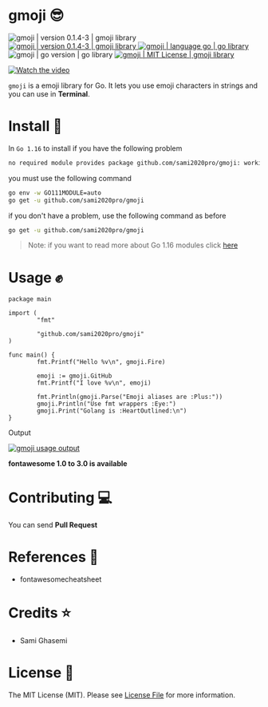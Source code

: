 # gmoji 😎

<div>
  <img
      src="https://img.shields.io/badge/Build-Passing-blue"
      alt="gmoji | version 0.1.4-3 | gmoji library"
      style="max-width:100%;"
  />
  <a href="">
    <img
      src="https://img.shields.io/badge/Version-0.1.4--3-brightgreen"
      alt="gmoji | version 0.1.4-3 | gmoji library"
      style="max-width:100%;"
    />
  </a>
  <a href="https://golang.org/">
    <img
      src="https://img.shields.io/badge/Language-Go-brightgreen"
      alt="gmoji | language go | go library"
      style="max-width:100%;"
    />
  </a>
  <img
    src="https://img.shields.io/badge/Go Version-1.16-lightgrey"
    alt="gmoji | go version | go library"
    style="max-width:100%;"
  />
  <a href="https://github.com/sami2020pro/gmoji/blob/master/LICENSE">
    <img 
      src="https://img.shields.io/badge/License-MIT-lightgrey"
      alt="gmoji | MIT License | gmoji library"
      style="max-width:100%;"
    />
  </a>
</div>

[![Watch the video](data/gmoji-preview-background.jpeg)](data/gmoji-preview.mp4)

`gmoji` is a emoji library for Go. It lets you use emoji characters in strings and you can use in **Terminal**.

# Install 🤠

In `Go 1.16` to install if you have the following problem

```bash
no required module provides package github.com/sami2020pro/gmoji: working directory is not part of a module
```

you must use the following command

```bash
go env -w GO111MODULE=auto
go get -u github.com/sami2020pro/gmoji
```

if you don't have a problem, use the following command as before

```bash
go get -u github.com/sami2020pro/gmoji
```

> Note: if you want to read more about Go 1.16 modules click <a href="https://blog.golang.org/go116-module-changes">here</a>

# Usage ✊
```golang
package main

import (
        "fmt"

        "github.com/sami2020pro/gmoji"
)

func main() {
        fmt.Printf("Hello %v\n", gmoji.Fire)

        emoji := gmoji.GitHub
        fmt.Printf("I love %v\n", emoji)

        fmt.Println(gmoji.Parse("Emoji aliases are :Plus:"))
        gmoji.Println("Use fmt wrappers :Eye:")
        gmoji.Print("Golang is :HeartOutlined:\n")
}
```

Output

<div>
  <a href="data/gmoji-output.png">
    <img 
      src="data/gmoji-output.png"
      alt="gmoji usage output"
      style="max-width:100%;"
    />
  </a>
</div>

<b>fontawesome 1.0 to 3.0 is available</b>

<!--# Testing 🍷
```golang
go test
```-->
# Contributing 💻
You can send **Pull Request**

# References 📃
<ul>
  <li><a href="https://www.fontawesomecheatsheet.com/" style="text-decoration:none;">fontawesomecheatsheet</a></li>
</ul>

# Credits ⭐
<ul>
  <li><a href="https://www.github.com/sami2020pro" style="text-decoration:none;">Sami Ghasemi</a></li>
</ul>

# License 📜
The MIT License (MIT). Please see <a href="https://github.com/sami2020pro/suftime/blob/master/LICENSE">License File</a> for more information.
